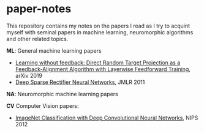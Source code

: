 # paper-notes
This repository contains my notes on the papers I read as I try to acquint myself with seminal papers in machine learning, neuromorphic algorithms and other related topics. 

**ML**: General machine learning papers  

- [Learning without feedback: Direct Random Target Projection as a Feedback-Alignment Algorithm with Layerwise Feedforward Training](https://github.com/ahanagangopadhyay/paper-notes/blob/master/ML/ML_without_backprop/2019_Learning_Without_Feedback:_Direct_Random_Target_Projection.md), arXiv 2019
- [Deep Sparse Rectifier Neural Networks](https://github.com/ahanagangopadhyay/paper-notes/blob/master/ML/2011_Deep_Sparse_Rectifier_Neural_Networks.md), JMLR 2011

**NA**: Neuromorphic machine learning papers  



**CV**  Computer Vision papers:

- [ImageNet Classification with Deep Convolutional Neural Networks](https://github.com/ahanagangopadhyay/paper-notes/blob/master/CV/2012_ImageNet_Classification_with_Deep_Convolutional_Neural_Networks.md), NIPS 2012

